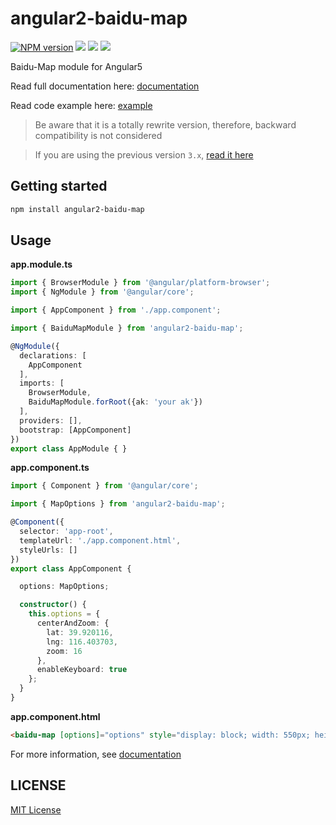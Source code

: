 angular2-baidu-map
=====================

[![NPM version][npm-image]][npm-url]
![][david-url]
![][dt-url]
![][license-url]

Baidu-Map module for Angular5

Read full documentation here: [documentation](https://leftstick.github.io/angular2-baidu-map/)

Read code example here: [example](https://github.com/leftstick/angular5-baidu-map-example)


>Be aware that it is a totally rewrite version, therefore, backward compatibility is not considered

>If you are using the previous version `3.x`, [read it here](https://github.com/leftstick/angular2-baidu-map/tree/6fb887d5b0a4397efc1531a174aa0d7d33c2f619)

## Getting started ##

```bash
npm install angular2-baidu-map
```

## Usage ##

**app.module.ts**

```typescript
import { BrowserModule } from '@angular/platform-browser';
import { NgModule } from '@angular/core';

import { AppComponent } from './app.component';

import { BaiduMapModule } from 'angular2-baidu-map';

@NgModule({
  declarations: [
    AppComponent
  ],
  imports: [
    BrowserModule,
    BaiduMapModule.forRoot({ak: 'your ak'})
  ],
  providers: [],
  bootstrap: [AppComponent]
})
export class AppModule { }
```

**app.component.ts**

```typescript
import { Component } from '@angular/core';

import { MapOptions } from 'angular2-baidu-map';

@Component({
  selector: 'app-root',
  templateUrl: './app.component.html',
  styleUrls: []
})
export class AppComponent {

  options: MapOptions;

  constructor() {
    this.options = {
      centerAndZoom: {
        lat: 39.920116,
        lng: 116.403703,
        zoom: 16
      },
      enableKeyboard: true
    };
  }
}
```

**app.component.html**

```html
<baidu-map [options]="options" style="display: block; width: 550px; height: 350px;"></baidu-map>
```

For more information, see [documentation](http://leftstick.github.io/angular2-baidu-map/)


## LICENSE ##

[MIT License](https://raw.githubusercontent.com/leftstick/angular2-baidu-map/master/LICENSE)


[npm-url]: https://npmjs.org/package/angular2-baidu-map
[npm-image]: https://img.shields.io/npm/v/angular2-baidu-map.svg
[david-url]: https://david-dm.org/leftstick/angular2-baidu-map.png
[dt-url]:https://img.shields.io/npm/dt/angular2-baidu-map.svg
[license-url]:https://img.shields.io/npm/l/angular2-baidu-map.svg
